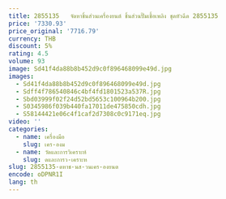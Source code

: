 ```yaml
---
title: 2855135   จัดหาชิ้นส่วนเครื่องยนต์ ชิ้นส่วนปั๊มเชื้อเพลิง ชุดหัวฉีด 2855135
price: '7330.93'
price_original: '7716.79'
currency: THB
discount: 5%
rating: 4.5
volume: 93
image: Sd41f4da88b8b452d9c0f896468099e49d.jpg
images:
  - Sd41f4da88b8b452d9c0f896468099e49d.jpg
  - Sdff4f786540846c4bf4fd1801523a537R.jpg
  - Sbd03999f02f24d52bd5653c100964b200.jpg
  - S0345986f039b440fa17011de475850cdh.jpg
  - S58144421e06c4f1caf2d7308c0c9171eq.jpg
video: ''
categories:
  - name: เครื่องมือ
    slug: เคร-องม
  - name: วัดและการวิเคราะห์
    slug: ดและการว-เคราะห
slug: 2855135-ดหาช-นส-วนเคร-องยนต
encode: oDPNR1I
lang: th
---
```

  